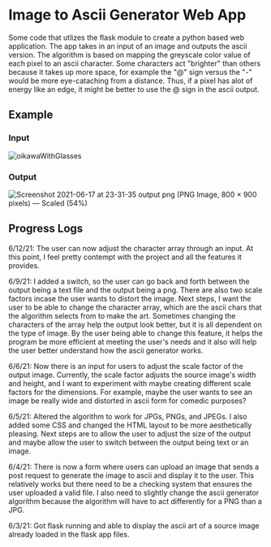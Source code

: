 # Image to Ascii Generator Web App

Some code that utlizes the flask module to create a python based web application. The app takes in an input of an image and outputs the ascii version. The algorithm is based on mapping the greyscale color value of each pixel to an ascii character. Some characters act "brighter" than others because it takes up more space, for example the "@" sign versus the "-" would be more eye-cataching from a distance. Thus, if a pixel has alot of energy like an edge, it might be better to use the @ sign in the ascii output.

## Example

### Input
![oikawaWithGlasses](https://user-images.githubusercontent.com/81705278/122501849-7bf29580-cfc3-11eb-9586-6b151668c45b.jpg)

### Output
![Screenshot 2021-06-17 at 23-31-35 output png (PNG Image, 800 × 900 pixels) — Scaled (54%)](https://user-images.githubusercontent.com/81705278/122502202-2b2f6c80-cfc4-11eb-9b0f-3c26998c00a5.png)

## Progress Logs 

6/12/21: The user can now adjust the character array through an input. At this point, I feel pretty contempt with the project and all the features it provides.

6/9/21: I added a switch, so the user can go back and forth between the output being a text file and the output being a png. There are also two scale factors incase the user wants to distort the image. Next steps, I want the user to be able to change the character array, which are the ascii chars that the algorithm selects from to make the art. Sometimes changing the characters of the array help the output look better, but it is all dependent on the type of image. By the user being able to change this feature, it helps the program be more efficient at meeting the user's needs and it also will help the user better understand how the ascii generator works.

6/6/21: Now there is an input for users to adjust the scale factor of the output image. Currently, the scale factor adjusts the source image's width and height, and I want to experiment with maybe creating different scale factors for the dimensions. For example, maybe the user wants to see an image be really wide and distorted in ascii form for comedic purposes?

6/5/21: Altered the algorithm to work for JPGs, PNGs, and JPEGs. I also added some CSS and changed the HTML layout to be more aesthetically pleasing. Next steps are to allow the user to adjust the size of the output and maybe allow the user to switch between the output being text or an image.

6/4/21: There is now a form where users can upload an image that sends a post request to generate the image to ascii and display it to the user. This relatively works but there need to be a checking system that ensures the user uploaded a valid file. I also need to slightly change the ascii generator algorithm because the algorithm will have to act differently for a PNG than a JPG. 

6/3/21: Got flask running and able to display the ascii art of a source image already loaded in the flask app files.

